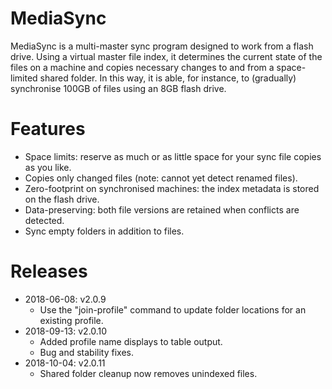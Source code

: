 # MediaSync
MediaSync is a multi-master sync program designed to work from a flash drive. Using a virtual master file index, it determines the current state of the files on a machine and copies necessary changes to and from a space-limited shared folder. In this way, it is able, for instance, to (gradually) synchronise 100GB of files using an 8GB flash drive.

# Features
- Space limits: reserve as much or as little space for your sync file copies as you like.
- Copies only changed files (note: cannot yet detect renamed files).
- Zero-footprint on synchronised machines: the index metadata is stored on the flash drive.
- Data-preserving: both file versions are retained when conflicts are detected.
- Sync empty folders in addition to files.

# Releases
* 2018-06-08: v2.0.9
  - Use the "join-profile" command to update folder locations for an existing profile.
* 2018-09-13: v2.0.10
  - Added profile name displays to table output.
  - Bug and stability fixes.
* 2018-10-04: v2.0.11
  - Shared folder cleanup now removes unindexed files.